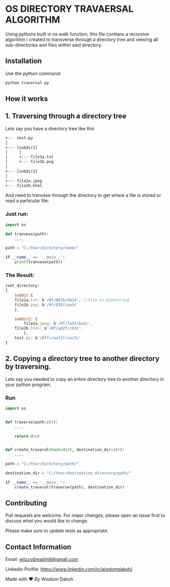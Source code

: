 # OS DIRECTORY TRAVAERSAL ALGORITHM
Using pythons built in os.walk function, this file contians a recursive algorithm i created to transverse through a directory tree and viewing all sub-directories and files within said directory.

## Installation

Use the python command:

```bash
python traversal.py
```

## How it works

## 1. Traversing  through a directory tree
Lets say you have a directory tree like this

```txt
+--- test.py
|
+--- [subdir1]
|     |
|     +--- file1a.txt
|     +--- file1b.png
|
+--- [subdir2]
|
+--- file2a.jpeg
+--- file2b.html

```
And need to tranvese through the directory to get where a file is stored or read a particular file:

### Just run:

```python
import os

def tranvese(path):
	....

path = "C:/Your/directory/name/"

if __name__ == '__main__':
	print(tranvese(path))

```
### The Result: 

```javascript
root_directory:
{
    subdir:{
	file1a.txt: b'/0f/867b/da24', //file in bytestring
	file1b.png: b'/0f/835f/aa3c' 
	},

    subdir2: {
    	file2a.jpeg: b'/0f/7a5f/ba3c',
	file2b.html: b'/0f/ad2f/cb3c',
        },
    test.py: b'/0ffc/aaf2f/cec3c'
}
```

## 2. Copying a directory tree to another directory by traversing.

Lets say you needed to copy an entire directory tree to another directory in your python program.

### Run
```python
import os


def traverse(path:str):
    ....

    return dict


def create_traveral(hash:dict, destination_dir:str):
    ....

path = "C:/Your/directory/path/"

destination_dir = "C:/Your/destination_directory/path/"

if __name__ == '__main__':
    create_traveral(traverse(path), destination_dir)

```


## Contributing
Pull requests are welcome. For major changes, please open an issue first to discuss what you would like to change.


Please make sure to update tests as appropriate.


## Contact Information

Email: wiizzydreadmill@gmail.com

Linkedin Profile: https://www.linkedin.com/in/wisdomdakoh/

Made with ❤️ By Wisdom Dakoh
